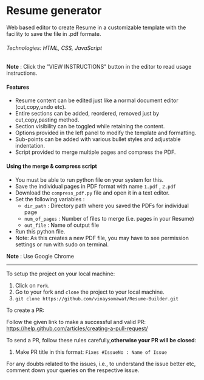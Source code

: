# Resume generator
Web based editor to create Resume in a customizable template with the facility to save the file in .pdf formate.  

###### Technologies: HTML, CSS, JavaScript


**Note** : Click the "VIEW INSTRUCTIONS" button in the editor to read usage instructions.

#### Features
- Resume content can be edited just like a normal document editor (cut,copy,undo etc).
- Entire sections can be added, reordered, removed just by cut,copy,pasting method.
- Section visibility can be toggled while retaining the content.
- Options provided in the left panel to modify the template and formatting.
- Sub-points can be added with various bullet styles and adjustable indentation.
- Script provided to merge multiple pages and compress the PDF.

#### Using the merge & compress script
- You must be able to run python file on your system for this.
- Save the individual pages in PDF format with name ```1.pdf``` , ```2.pdf```
- Download the ```compress_pdf.py``` file and open it in a text editor.
- Set the following variables :
	- ```dir_path``` : Directory path where you saved the PDFs for individual page
	- ```num_of_pages``` : Number of files to merge (i.e. pages in your Resume)
	- ```out_file``` : Name of output file
- Run this python file.
- Note: As this creates a new PDF file, you may have to see permission settings or run with sudo on terminal.

**Note** : Use Google Chrome

----------------------------------------------------------------------------------------------------------------
To setup the project on your local machine:

1. Click on `Fork`.
2. Go to your fork and `clone` the project to your local machine.
3. `git clone https://github.com/vinaysomawat/Resume-Builder.git`

To create a PR:

Follow the given link to make a successful and valid PR: https://help.github.com/articles/creating-a-pull-request/

To send a PR, follow these rules carefully,**otherwise your PR will be closed**:

1. Make PR title in this format: `Fixes #IssueNo : Name of Issue`

For any doubts related to the issues, i.e., to understand the issue better etc, comment down your queries on the respective issue.
